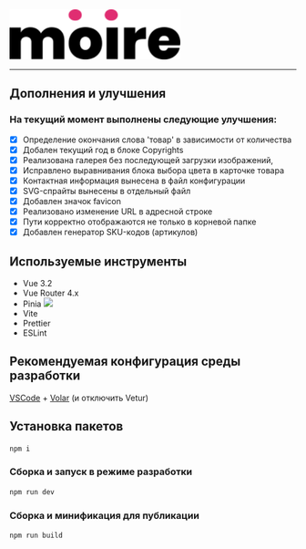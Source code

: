 
<img src="./moire/img/svg/logo-moire.svg" alt="moire" width="300"/>

---

## Дополнения и улучшения

### На текущий момент выполнены следующие улучшения:

* [X] Определение окончания слова 'товар' в зависимости от количества
* [X] Добален текущий год в блоке Copyrights
* [X] Реализована галерея без последующей загрузки изображений,
* [X] Исправлено выравнивания блока выбора цвета в карточке товара
* [X] Контактная информация вынесена в файл конфигурации
* [X] SVG-спрайты вынесены в отдельный файл
* [X] Добавлен значок favicon
* [X] Реализовано изменение URL в адресной строке
* [X] Пути корректно отображаются не только в корневой папке
* [X] Добавлен генератор SKU-кодов (артикулов)

## Используемые инструменты

- Vue 3.2
- Vue Router 4.x
- Pinia <img src="https://pinia.vuejs.org/logo.svg" height="20" />
- Vite
- Prettier
- ESLint

## Рекомендуемая конфигурация среды разработки

[VSCode](https://code.visualstudio.com/) + [Volar](https://marketplace.visualstudio.com/items?itemName=Vue.volar) (и отключить Vetur)

## Установка пакетов

```sh
npm i
```

### Сборка и запуск в режиме разработки

```sh
npm run dev
```

### Сборка и минификация для публикации

```sh
npm run build
```
